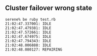 Cluster failover wrong state
----------------------------

```
serene% be ruby test.rb
21:02:47.337001: IDLE
21:02:47.479381: IDLE
21:02:47.572661: IDLE
21:02:47.674975: IDLE
21:02:47.794343: IDLE
21:02:48.006888: IDLE
21:02:48.080127: REPAIRING
```
